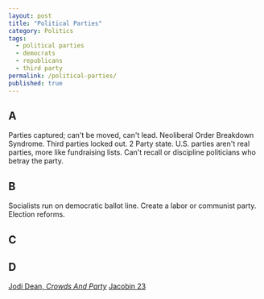 ```yaml
---
layout: post
title: "Political Parties"
category: Politics
tags:
  - political parties
  - democrats
  - republicans
  - third party
permalink: /political-parties/
published: true
---
```


## A

Parties captured; can't be moved, can't lead. Neoliberal Order Breakdown Syndrome. Third parties locked out. 2 Party state. U.S. parties aren't real parties, more like fundraising lists. Can't recall or discipline politicians who betray the party.

## B

Socialists run on democratic ballot line. Create a labor or communist party. Election reforms.

## C

## D

[Jodi Dean, _Crowds And Party_](https://publicseminar.org/2017/03/review-of-jodi-deans-crowds-and-parties/)
[Jacobin 23](https://jacobinmag.com/u/issues)
